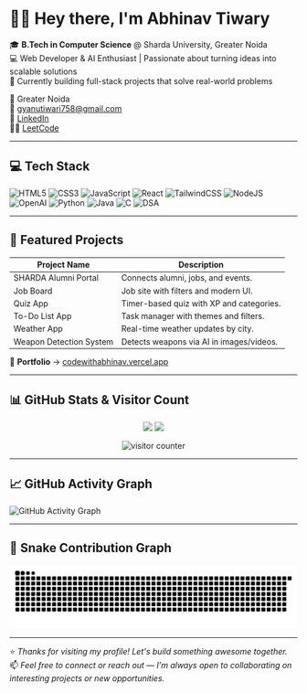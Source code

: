 # 👋🏼 Hey there, I'm Abhinav Tiwary

🎓 **B.Tech in Computer Science** @ Sharda University, Greater Noida  
💻 Web Developer & AI Enthusiast | Passionate about turning ideas into scalable solutions  
🚀 Currently building full-stack projects that solve real-world problems

📍 Greater Noida  
📧 [gyanutiwari758@gmail.com](mailto:gyanutiwari758@gmail.com)  
🔗 [LinkedIn](https://www.linkedin.com/in/abhinav-tiwary-791a63302/)  
👨‍💻 [LeetCode](https://leetcode.com/u/Abhiii9vv_/)

---


## 💻 Tech Stack

![HTML5](https://img.shields.io/badge/html5-%23E34F26.svg?style=for-the-badge&logo=html5&logoColor=white)
![CSS3](https://img.shields.io/badge/css3-%231572B6.svg?style=for-the-badge&logo=css3&logoColor=white)
![JavaScript](https://img.shields.io/badge/javascript-%23F7DF1E.svg?style=for-the-badge&logo=javascript&logoColor=black)
![React](https://img.shields.io/badge/react-%2320232a.svg?style=for-the-badge&logo=react&logoColor=%2361DAFB)
![TailwindCSS](https://img.shields.io/badge/tailwindcss-%2338B2AC.svg?style=for-the-badge&logo=tailwind-css&logoColor=white)
![NodeJS](https://img.shields.io/badge/node.js-6DA55F?style=for-the-badge&logo=node.js&logoColor=white)
![OpenAI](https://img.shields.io/badge/OpenAI-412991?style=for-the-badge&logo=openai&logoColor=white)
![Python](https://img.shields.io/badge/python-%2314354C.svg?style=for-the-badge&logo=python&logoColor=white)
![Java](https://img.shields.io/badge/java-%23ED8B00.svg?style=for-the-badge&logo=java&logoColor=white)
![C](https://img.shields.io/badge/C-00599C?style=for-the-badge&logo=c&logoColor=white)
![DSA](https://img.shields.io/badge/DSA-LeetCode%20%2F%20Java%20Focused-blue?style=for-the-badge&logo=leetcode&logoColor=white)


---
## 🚀 Featured Projects

| Project Name              | Description                                  |
|--------------------------|----------------------------------------------|
| SHARDA Alumni Portal     | Connects alumni, jobs, and events.           |
| Job Board                | Job site with filters and modern UI.         |
| Quiz App                 | Timer-based quiz with XP and categories.     |
| To-Do List App           | Task manager with themes and filters.        |
| Weather App              | Real-time weather updates by city.           |
| Weapon Detection System  | Detects weapons via AI in images/videos.     |


🔗 **Portfolio** → [codewithabhinav.vercel.app](https://codewithabhinav.vercel.app/)


---

## 📊 GitHub Stats & Visitor Count

<p align="center">
  <img src="https://github-readme-stats.vercel.app/api?username=abhiii9vvv&show_icons=true&theme=tokyonight" height="165">
  <img src="https://github-readme-stats.vercel.app/api/top-langs/?username=abhiii9vvv&layout=compact&theme=tokyonight" height="165">
</p>

<p align="center">
  <img src="https://komarev.com/ghpvc/?username=abhiii9vvv&label=Profile%20views&color=blueviolet&style=flat" alt="visitor counter"/>
</p>

---

## 📈 GitHub Activity Graph

![GitHub Activity Graph](https://github-readme-activity-graph.vercel.app/graph?username=abhiii9vvv&theme=github-compact)

---

## 🐍 Snake Contribution Graph

<picture>
  <source media="(prefers-color-scheme: dark)" srcset="https://raw.githubusercontent.com/abhiii9vvv/abhiii9vvv/output/github-snake-dark.svg" />
  <source media="(prefers-color-scheme: light)" srcset="https://raw.githubusercontent.com/abhiii9vvv/abhiii9vvv/output/github-snake.svg" />
  <img alt="github-snake" src="https://raw.githubusercontent.com/abhiii9vvv/abhiii9vvv/output/github-snake.svg" />
</picture>

---

⭐ *Thanks for visiting my profile! Let's build something awesome together.*  
📫 *Feel free to connect or reach out — I’m always open to collaborating on interesting projects or new opportunities.*
